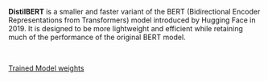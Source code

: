 **DistilBERT** is a smaller and faster variant of the BERT (Bidirectional Encoder Representations from Transformers) model introduced by Hugging Face in 2019. It is designed to be more lightweight and efficient while retaining much of the performance of the original BERT model.

<br>

[Trained Model weights](https://drive.google.com/drive/folders/1s87g_3wwcu7na00Z0t43AyyqFPyfHfny?usp=sharing)
